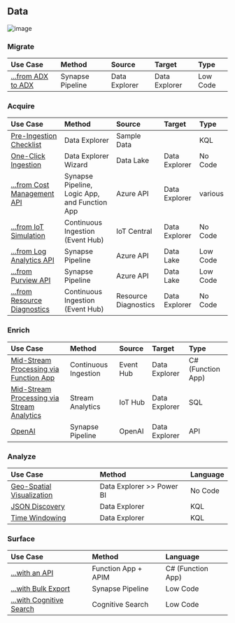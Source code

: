 ## Data

![image](https://user-images.githubusercontent.com/44923999/185972867-64465cc3-0769-4045-bc5d-672f573854c7.png)

### Migrate

  Use Case | Method | Source | Target | Type
  :----- | :----- | :----- | :----- | :-----
  [...from ADX to ADX](Data_Migration_ADXtoADX.md) | Synapse Pipeline | Data Explorer | Data Explorer | Low Code
  
### Acquire

  Use Case | Method | Source | Target | Type
  :----- | :----- | :----- | :----- | :-----
  [Pre-Ingestion Checklist](Data_Acquisition_PreIngestionChecklist.md) | Data Explorer | Sample Data | | KQL
  [One-Click Ingestion](Data_Acquisition_OneClickIngestion.md) | Data Explorer Wizard | Data Lake | Data Explorer | No Code
  [...from Cost Management API](Data_Acquisition_CostManagement.md) | Synapse Pipeline, Logic App, and Function App | Azure API | Data Explorer | various
  [...from IoT Simulation](Data_Acquisition_IoTSimulation.md) | Continuous Ingestion (Event Hub) | IoT Central | Data Explorer | No Code
  [...from Log Analytics API](Data_Acquisition_LogAnalyticsAPI.md) | Synapse Pipeline | Azure API | Data Lake | Low Code
  [...from Purview API](Data_Acquisition_PurviewAPI.md) | Synapse Pipeline | Azure API | Data Lake | Low Code
  [...from Resource Diagnostics](Data_Acquisition_ResourceDiagnostics.md) | Continuous Ingestion (Event Hub) | Resource Diagnostics | Data Explorer | No Code

### Enrich

  Use Case | Method | Source | Target | Type
  :----- | :----- | :----- | :----- | :-----
  [Mid-Stream Processing via Function App](Data_Enrichment_MidStreamProcessing_viaFunctionApp.md) | Continuous Ingestion | Event Hub | Data Explorer | C# (Function App)
  [Mid-Stream Processing via Stream Analytics](Data_Acquisition_MidStreamProcessing_viaStreamAnalytics.md) | Stream Analytics | IoT Hub | Data Explorer | SQL
  [OpenAI](Data_Enrichment_OpenAI.md) | Synapse Pipeline | OpenAI | Data Explorer | API

### Analyze

  Use Case | Method | Language
  :----- | :----- | :-----
  [Geo-Spatial Visualization](Data_Analysis_GeoSpatial.md) | Data Explorer >> Power BI | No Code
  [JSON Discovery](Data_Analysis_JSONDiscovery.md) | Data Explorer | KQL
  [Time Windowing](Data_Analysis_TimeWindowing.md) | Data Explorer | KQL

### Surface

  Use Case | Method | Language
  :----- | :----- | :-----
  [...with an API](Data_Surface_API.md) | Function App + APIM | C# (Function App)
  [...with Bulk Export](Data_Surface_BulkExport.md) | Synapse Pipeline | Low Code
  [...with Cognitive Search](Data_Surface_CognitiveSearch.md) | Cognitive Search | Low Code
